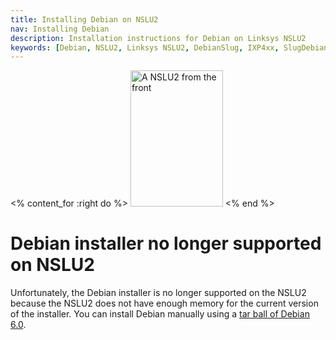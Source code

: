 ```yaml
---
title: Installing Debian on NSLU2
nav: Installing Debian
description: Installation instructions for Debian on Linksys NSLU2
keywords: [Debian, NSLU2, Linksys NSLU2, DebianSlug, IXP4xx, SlugDebian, installation]
---
```


<% content_for :right do %>
<img src = "../images/r_nslu2_front.jpg" class="border" alt="A NSLU2 from the front" width="148" height="218" />
<% end %>

<h1>Debian installer no longer supported on NSLU2</h1>

Unfortunately, the Debian installer is no longer supported on the NSLU2
because the NSLU2 does not have enough memory for the current version of
the installer.  You can install Debian manually using a <a href =
"../unpack/">tar ball of Debian 6.0</a>.

